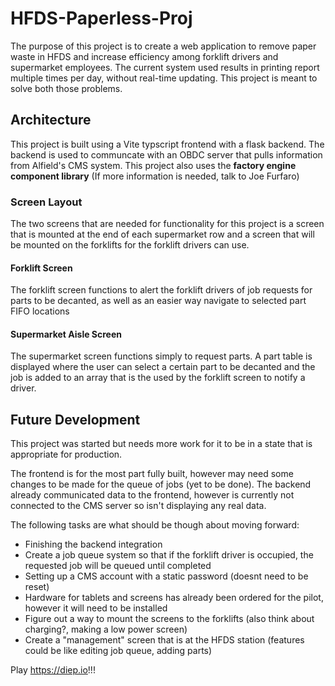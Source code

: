 # HFDS-Paperless-Proj

The purpose of this project is to create a web application to remove paper waste in HFDS and increase efficiency among forklift drivers and supermarket employees. The current system used results in printing report multiple times per day, without real-time updating. This project is meant to solve both those problems.

## Architecture

This project is built using a Vite typscript frontend with a flask backend. The backend is used to communcate with an OBDC server that pulls information from Alfield's CMS system. This project also uses the **factory engine component library** (If more information is needed, talk to Joe Furfaro)

### Screen Layout

The two screens that are needed for functionality for this project is a screen that is mounted at the end of each supermarket row and a screen that will be mounted on the forklifts for the forklift drivers can use.

#### Forklift Screen

The forklift screen functions to alert the forklift drivers of job requests for parts to be decanted, as well as an easier way navigate to selected part FIFO locations 

#### Supermarket Aisle Screen

The supermarket screen functions simply to request parts. A part table is displayed where the user can select a certain part to be decanted and the job is added to an array that is the used by the forklift screen to notify a driver.

## Future Development

This project was started but needs more work for it to be in a state that is appropriate for production.

The frontend is for the most part fully built, however may need some changes to be made for the queue of jobs (yet to be done). The backend already communicated data to the frontend, however is currently not connected to the CMS server so isn't displaying any real data.

The following tasks are what should be though about moving forward:

* Finishing the backend integration
* Create a job queue system so that if the forklift driver is occupied, the requested job will be queued until completed
* Setting up a CMS account with a static password (doesnt need to be reset)
* Hardware for tablets and screens has already been ordered for the pilot, however it will need to be installed
* Figure out a way to mount the screens to the forklifts (also think about charging?, making a low power screen)
* Create a "management" screen that is at the HFDS station (features could be like editing job queue, adding parts)

Play <https://diep.io>!!!
